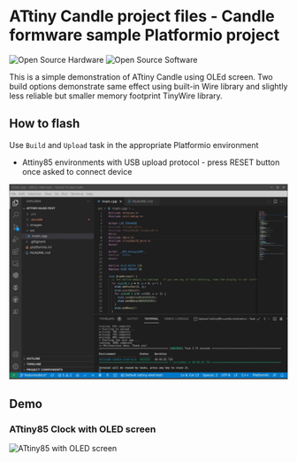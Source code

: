 # ATtiny Candle project files - Candle formware sample Platformio project

![Open Source Hardware](/images/open-source-hardware-logo.png)
![Open Source Software](/images/open-source-software-logo.png)

This is a simple demonstration of ATtiny Candle using OLEd screen. Two build options demonstrate same effect using built-in Wire library and slightly less reliable but smaller memory footprint TinyWire library.

## How to flash

Use `Build` and `Upload` task in the appropriate Platformio environment
- Attiny85 environments with USB upload protocol - press RESET button once asked to connect device

![Flashing with Platformio](images/simplescreenrecorder-2022-01-29_22.08.31.mkv.gif)

## Demo

### ATtiny85 Clock with OLED screen

![ATtiny85 with OLED screen](images/VID_20220129_220853.mp4.gif)

